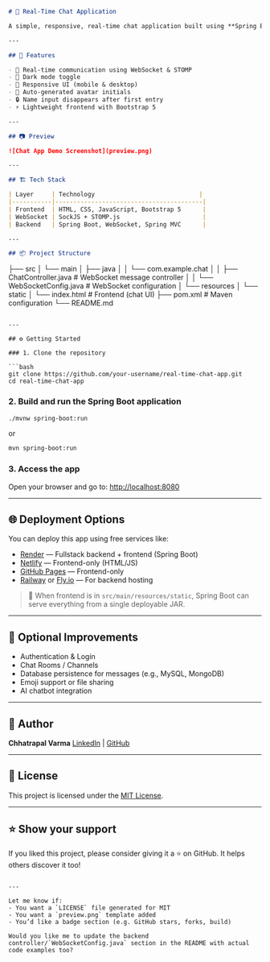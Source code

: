 
```markdown
# 💬 Real-Time Chat Application

A simple, responsive, real-time chat application built using **Spring Boot**, **WebSocket (STOMP over SockJS)**, and **HTML/CSS/JS (Bootstrap 5)**. It includes support for **dark mode**, avatar initials, and auto-scrolling chat bubbles.

---

## 🚀 Features

- 🔴 Real-time communication using WebSocket & STOMP
- 🌙 Dark mode toggle
- 📱 Responsive UI (mobile & desktop)
- 👤 Auto-generated avatar initials
- 🔒 Name input disappears after first entry
- ⚡️ Lightweight frontend with Bootstrap 5

---

## 📷 Preview

![Chat App Demo Screenshot](preview.png)

---

## 🏗️ Tech Stack

| Layer     | Technology                             |
|-----------|-----------------------------------------|
| Frontend  | HTML, CSS, JavaScript, Bootstrap 5      |
| WebSocket | SockJS + STOMP.js                       |
| Backend   | Spring Boot, WebSocket, Spring MVC      |

---

## 📦 Project Structure

```

├── src
│   └── main
│       ├── java
│       │   └── com.example.chat
│       │       ├── ChatController.java         # WebSocket message controller
│       │       └── WebSocketConfig.java        # WebSocket configuration
│       └── resources
│           └── static
│               └── index.html                  # Frontend (chat UI)
├── pom.xml                                     # Maven configuration
└── README.md

````

---

## ⚙️ Getting Started

### 1. Clone the repository

```bash
git clone https://github.com/your-username/real-time-chat-app.git
cd real-time-chat-app
````

### 2. Build and run the Spring Boot application

```bash
./mvnw spring-boot:run
```

or

```bash
mvn spring-boot:run
```

### 3. Access the app

Open your browser and go to:
[http://localhost:8080](http://localhost:8080)

---

## 🌐 Deployment Options

You can deploy this app using free services like:

* [Render](https://render.com/) — Fullstack backend + frontend (Spring Boot)
* [Netlify](https://www.netlify.com/) — Frontend-only (HTML/JS)
* [GitHub Pages](https://pages.github.com/) — Frontend-only
* [Railway](https://railway.app/) or [Fly.io](https://fly.io/) — For backend hosting

> 📝 When frontend is in `src/main/resources/static`, Spring Boot can serve everything from a single deployable JAR.

---

## 🔐 Optional Improvements

* Authentication & Login
* Chat Rooms / Channels
* Database persistence for messages (e.g., MySQL, MongoDB)
* Emoji support or file sharing
* AI chatbot integration

---

## 🙋 Author

**Chhatrapal Varma**
[LinkedIn](https://www.linkedin.com/in/chhatrapal-varma) | [GitHub](https://github.com/chhatrapal-varma)

---

## 📄 License

This project is licensed under the [MIT License](LICENSE).

---

## ⭐️ Show your support

If you liked this project, please consider giving it a ⭐️ on GitHub. It helps others discover it too!

```

---

Let me know if:
- You want a `LICENSE` file generated for MIT
- You want a `preview.png` template added
- You’d like a badge section (e.g. GitHub stars, forks, build)

Would you like me to update the backend controller/`WebSocketConfig.java` section in the README with actual code examples too?
```
